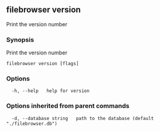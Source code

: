 ## filebrowser version

Print the version number

### Synopsis

Print the version number

```
filebrowser version [flags]
```

### Options

```
  -h, --help   help for version
```

### Options inherited from parent commands

```
  -d, --database string   path to the database (default "./filebrowser.db")
```
